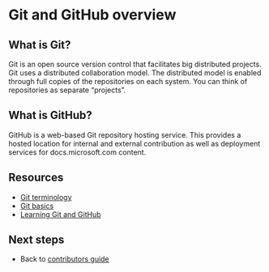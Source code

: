 # Git and GitHub overview

## What is Git?
Git is an open source version control that facilitates big distributed projects. Git uses a distributed collaboration model. The distributed model is enabled through full copies of the repositories on each system. You can think of repositories as separate “projects”.

## What is GitHub?
GitHub is a web-based Git repository hosting service.  This provides a hosted location for internal and external contribution as well as deployment services for docs.microsoft.com content. 

## Resources

- [Git terminology](https://help.github.com/articles/github-glossary)
- [Git basics](https://git-scm.com/book/en/v2/Getting-Started-Git-Basics)
- [Learning Git and GitHub](https://help.github.com/articles/good-resources-for-learning-git-and-github/)

## Next steps

- Back to [contributors guide](./index.md)